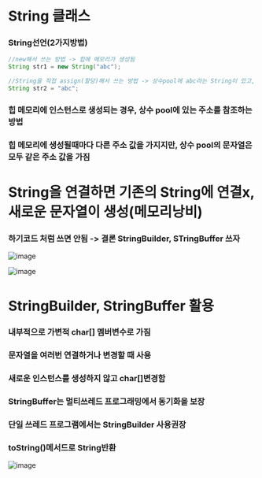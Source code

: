 # String 클래스
### String선언(2가지방법)
```java
//new해서 쓰는 방법 -> 힙에 메모리가 생성됨
String str1 = new String("abc");

//String을 직접 assign(할당)해서 쓰는 방법 -> 상수pool에 abc라는 String이 있고, 그 String의 주소만 가리키는 것
String str2 = "abc"; 
```
### 힙 메모리에 인스턴스로 생성되는 경우, 상수 pool에 있는 주소를 참조하는 방법
### 힙 메모리에 생성될때마다 다른 주소 값을 가지지만, 상수 pool의 문자열은 모두 같은 주소 값을 가짐

# String을 연결하면 기존의 String에 연결x, 새로운 문자열이 생성(메모리낭비)
### 하기코드 처럼 쓰면 안됨 -> 결론 StringBuilder, STringBuffer 쓰자

![image](https://user-images.githubusercontent.com/82345970/184779446-fad1cc61-1dc4-4e2b-934a-6de18a87aaa5.png)

![image](https://user-images.githubusercontent.com/82345970/184780444-e611cc27-3616-4837-bcab-00ac1a708c25.png)

# StringBuilder, StringBuffer 활용
### 내부적으로 가변적 char[] 멤버변수로 가짐
### 문자열을 여러번 연결하거나 변경할 때 사용
### 새로운 인스턴스를 생성하지 않고 char[]변경함
### StringBuffer는 멀티쓰레드 프로그래밍에서 동기화을 보장
### 단일 쓰레드 프로그램에서는 StringBuilder 사용권장
### toString()메서드로 String반환

![image](https://user-images.githubusercontent.com/82345970/184781423-b082950d-3d38-4f5b-8078-e17966ba36a7.png)



